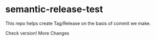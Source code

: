 # semantic-release-test
This repo helps create Tag/Release on the basis of commit we make.

Check version!
More Changes